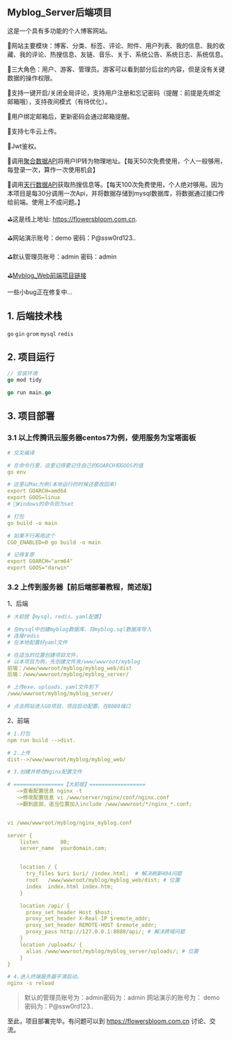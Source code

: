 ## Myblog_Server后端项目

这是一个具有多功能的个人博客网站。

🥤网站主要模块：博客、分类、标签、评论、附件、用户列表、我的信息、我的收藏、我的评论、热搜信息、友链、音乐、关于、系统公告、系统日志、系统信息。



🥤三大角色：用户、游客、管理员。游客可以看到部分后台的内容，但是没有关键数据的操作权限。



🥤支持一键开启/关闭全局评论，支持用户注册和忘记密码（提醒：前提是先绑定邮箱哦），支持夜间模式（有待优化）。



🥤用户绑定邮箱后，更新密码会通过邮箱提醒。

🥤支持七牛云上传。

🥤Jwt鉴权。

🥤调用[聚合数据API](https://dashboard.juhe.cn/)将用户IP转为物理地址。【每天50次免费使用，个人一般够用，每登录一次，算作一次使用机会】

🥤调用[天行数据API](https://www.tianapi.com/list/)获取热搜信息等。【每天100次免费使用，个人绝对够用。因为本项目是每30分调用一次Api，并将数据存储到mysql数据库，将数据通过接口传给前端。使用上不成问题。】







⛳️这是线上地址:  https://flowersbloom.com.cn.

⛳️网站演示账号：demo 密码：P@ssw0rd123..

⛳️默认管理员账号：admin 密码：admin



⛳️[Myblog_Web前端项目链接](https://github.com/flowersbloom18/myblog_web)



一些小bug正在修复中...

## 1. 后端技术栈

`go` `gin` `grom` `mysql` `redis`



## 2. 项目运行

```go 
// 安装环境
go mod tidy

go run main.go
```



## 3. 项目部署

### 3.1 以上传腾讯云服务器centos7为例，使用服务为宝塔面板

```yaml
# 交叉编译

# 在命令行里，这里记得要记住自己的GOARCH和GOOS的值
go env 

# 这里以Mac为例(本地运行的时候还要改回来)
export GOARCH=amd64
export GOOS=linux
# 🥤Windows的命令则为set

# 打包
go build -o main

# 如果不行再用这个
CGO_ENABLED=0 go build -o main

# 记得复原
export GOARCH="arm64"
export GOOS="darwin"
```

### 3.2 上传到服务器【前后端部署教程，简述版】

1、后端

```yaml
# 大前提【mysql、redis、yaml配置】

# 在mysql中创建myblog数据库，将myblog.sql数据库导入
# 连接redis
# 在本地配置好yaml文件

# 在适当的位置创建项目文件，
# 以本项目为例，先创建文件夹/www/wwwroot/myblog
前端：/www/wwwroot/myblog/myblog_web/dist
后端：/www/wwwroot/myblog/myblog_server/

# 上传exe、uploads、yaml文件到下
/www/wwwroot/myblog/myblog_server/

# 点击网站进入GO项目，项目启动配置。在8080端口
```

2、前端

```yaml
# 1.打包
npm run build -->dist. 

# 2.上传
dist-->/www/wwwroot/myblog/myblog_web/

# 3.创建并修改Nginx配置文件

# ================【大前提】==================
​	—>查看配置信息 nginx -t
​	—>修改配置信息 vi /www/server/nginx/conf/nginx.conf 
​	—>翻到底部，适当位置加入include /www/wwwroot/*/nginx_*.conf;


vi /www/wwwroot/myblog/nginx_myblog.conf

server {
    listen       80;
    server_name  yourdomain.com;


    location / {
      try_files $uri $uri/ /index.html;  # 解决刷新404问题
      root   /www/wwwroot/myblog/myblog_web/dist; # 位置
      index  index.html index.htm;
    }

    location /api/ { 
      proxy_set_header Host $host;
      proxy_set_header X-Real-IP $remote_addr;
      proxy_set_header REMOTE-HOST $remote_addr;
      proxy_pass http://127.0.0.1:8080/api/; # 解决跨域问题
    }
    location /uploads/ {
      alias /www/wwwroot/myblog/myblog_server/uploads/; # 位置
    }
}

# 4.进入终端服务器平滑启动。
nginx -s reload
```

>  默认的管理员账号为：admin密码为：admin
>  网站演示的账号为：    demo 密码为：P@ssw0rd123..





至此，项目部署完毕。有问题可以到 https://flowersbloom.com.cn 讨论、交流。




